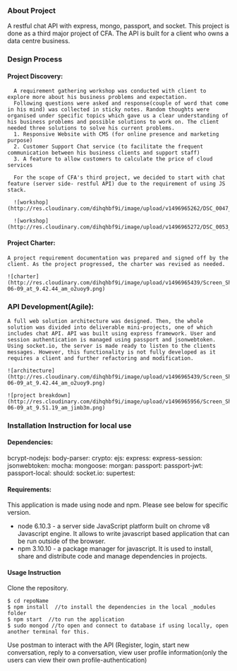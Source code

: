 ### About Project
  A restful chat API with express, mongo, passport, and socket. This project is done as a third major project of CFA. The API is built for a client who owns a data centre business.

### Design Process
#### Project Discovery:
      A requirement gathering workshop was conducted with client to explore more about his business problems and expectation.
      Following questions were asked and response(couple of word that come in his mind) was collected in sticky notes. Random thoughts were organised under specific topics which gave us a clear understanding of his business problems and possible solutions to work on. The client needed three solutions to solve his current problems.
      1. Responsive Website with CMS (for online presence and marketing purpose)
      2. Customer Support Chat service (to facilitate the frequent communication between his business clients and support staff)
      3. A feature to allow customers to calculate the price of cloud services

      For the scope of CFA's third project, we decided to start with chat feature (server side- restful API) due to the requirement of using JS stack.

      ![workshop](http://res.cloudinary.com/dihqhbf9i/image/upload/v1496965262/DSC_0047_btb0qv.jpg)

      ![workshop](http://res.cloudinary.com/dihqhbf9i/image/upload/v1496965272/DSC_0053_y0keow.jpg)

#### Project Charter:
    A project requirement documentation was prepared and signed off by the client. As the project progressed, the charter was revised as needed.

    ![charter](http://res.cloudinary.com/dihqhbf9i/image/upload/v1496965439/Screen_Shot_2017-06-09_at_9.42.44_am_o2uoy9.png)

###  API Development(Agile):
    A full web solution architecture was designed. Then, the whole solution was divided into deliverable mini-projects, one of which includes chat API. API was built using express framework. User and session authentication is managed using passport and jsonwebtoken. Using socket.io, the server is made ready to listen to the clients messages. However, this functionality is not fully developed as it requires a client and further refactoring and modification.

    ![architecture](http://res.cloudinary.com/dihqhbf9i/image/upload/v1496965439/Screen_Shot_2017-06-09_at_9.42.44_am_o2uoy9.png)

    ![project breakdown](http://res.cloudinary.com/dihqhbf9i/image/upload/v1496965956/Screen_Shot_2017-06-09_at_9.51.19_am_jimb3m.png)

### Installation Instruction for local use
#### Dependencies:
bcrypt-nodejs:
body-parser:
crypto:
ejs:
express:
express-session:
jsonwebtoken:
mocha:
mongoose:
morgan:
passport:
passport-jwt:
passport-local:
should:
socket.io:
supertest:

#### Requirements:
This application is made using node and npm. Please see below for specific version.
* node 6.10.3 - a server side JavaScript platform built on chrome v8 Javascript engine. It allows to write javascript based application that can be run outside of the browser.
* npm 3.10.10 - a package manager for javascript. It is used to install, share and distribute code and manage dependencies in projects.

#### Usage Instruction
Clone the repository.
```
$ cd repoName
$ npm install  //to install the dependencies in the local _modules folder
$ npm start  //to run the application
$ sudo mongod //to open and connect to database if using locally, open another terminal for this.
```
Use postman to interact with the API (Register, login, start new conversation, reply to a conversation, view user profile information(only the users can view their own profile-authentication)
